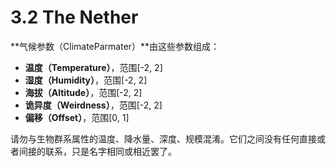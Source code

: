 # 3.2 The Nether

**气候参数（ClimateParmater）**由这些参数组成：

* **温度（Temperature）**，范围\[-2, 2\]
* **湿度（Humidity）**，范围\[-2, 2\]
* **海拔（Altitude）**，范围\[-2, 2\]
* **诡异度（Weirdness）**，范围\[-2, 2\]
* **偏移（Offset）**，范围\[0, 1\]

请勿与生物群系属性的温度、降水量、深度、规模混淆。它们之间没有任何直接或者间接的联系，只是名字相同或相近罢了。

